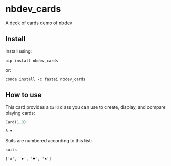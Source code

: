 nbdev_cards
================

<!-- WARNING: THIS FILE WAS AUTOGENERATED! DO NOT EDIT! -->

A deck of cards demo of [nbdev](https://nbdev.fast.ai/)

## Install

Install using:

    pip install nbdev_cards

or:

    conda install -c fastai nbdev_cards

## How to use

This card provides a `Card` class you can use to create, display, and
compare playing cards:

``` python
Card(1,3)
```

    3 ♦️

Suits are numbered according to this list:

``` python
suits
```

    ['♣️', '♦️', '♥️', '♠️']
